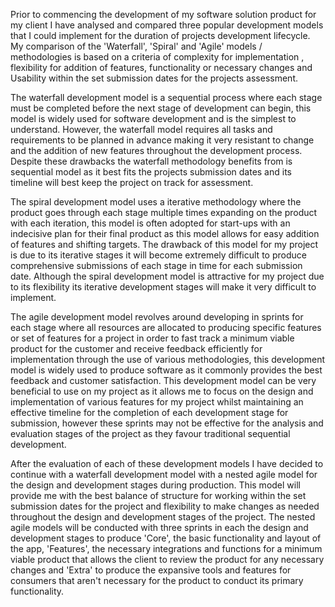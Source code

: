 Prior to commencing the development of my software solution product for my client I have analysed and compared three popular development models that I could implement for the duration of projects development lifecycle. My comparison of the 'Waterfall', 'Spiral' and 'Agile' models / methodologies is based on a criteria of complexity for implementation , flexibility for addition of features, functionality or necessary changes and Usability within the set submission dates for the projects assessment. 

The waterfall development model is a sequential process where each stage must be completed before the next stage of development can begin, this model is widely used for software development and is the simplest to understand. However, the waterfall model requires all tasks and requirements to be planned in advance making it very resistant to change and the addition of new features throughout the development process. Despite these drawbacks the waterfall methodology benefits from is sequential model as it best fits the projects submission dates and its timeline will best keep the project on track for assessment.

The spiral development model uses a iterative methodology where the product goes through each stage multiple times expanding on the product with each iteration, this model is often adopted for start-ups with an indecisive plan for their final product as this model allows for easy addition of features and shifting targets. The drawback of this model for my project is due to its iterative stages it will become extremely difficult to produce comprehensive submissions of each stage in time for each submission date. Although the spiral development model is attractive for my project due to its flexibility its iterative development stages will make it very difficult to implement.

The agile development model revolves around developing in sprints for each stage where all resources are allocated to producing specific features or set of features for a project in order to fast track a minimum viable product for the customer and receive feedback efficiently for implementation through the use of various methodologies, this development model is widely used to produce software as it commonly provides the best feedback and customer satisfaction. This development model can be very beneficial to use on my project as it allows me to focus on the design and implementation of various features for my project whilst maintaining an effective timeline for the completion of each development stage for submission, however these sprints may not be effective for the analysis and evaluation stages of the project as they favour traditional sequential development.

After the evaluation of each of these development models I have decided to continue with a waterfall development model with a nested agile model for the design and development stages during production. This model will provide me with the best balance of structure for working within the set submission dates for the project and flexibility to make changes as needed throughout the design and development stages of the project. The nested agile models will be conducted with three sprints in each the design and development stages to produce 'Core', the basic functionality and layout of the app, 'Features', the necessary integrations and functions for a minimum viable product that allows the client to review the product for any necessary changes and 'Extra' to produce the expansive tools and features for consumers that aren't necessary for the product to conduct its primary functionality.  